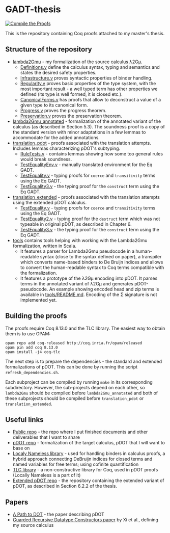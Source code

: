 # GADT-thesis

[![Compile the Proofs](https://github.com/radeusgd/GADT-thesis/actions/workflows/main.yml/badge.svg)](https://github.com/radeusgd/GADT-thesis/actions/workflows/main.yml)

This is the repository containing Coq proofs attached to my master's thesis.

## Structure of the repository

- [lambda2Gmu](https://radeusgd.github.io/GADT-thesis/latest/lambda2Gmu/toc.html) - my formalization of the source calculus λ2Gμ.
  - [Definitions.v](https://radeusgd.github.io/GADT-thesis/latest/lambda2Gmu/GMu.Definitions.html) define the calculus syntax, typing and semantics and states the desired safety properties.
  - [Infrastructure.v](https://radeusgd.github.io/GADT-thesis/latest/lambda2Gmu/GMu.Infrastructure.html) proves syntactic properties of binder handling.
  - [Regularity.v](https://radeusgd.github.io/GADT-thesis/latest/lambda2Gmu/GMu.Regularity.html) proves basic properties of the type system, with the most important result - a well typed term has other properties we defined (its type is well formed, it is closed etc.).
  - [CanonicalForms.v](https://radeusgd.github.io/GADT-thesis/latest/lambda2Gmu/GMu.CanonicalForms.html) has proofs that allow to deconstruct a value of a given type to its canonical form.
  - [Progress.v](https://radeusgd.github.io/GADT-thesis/latest/lambda2Gmu/GMu.Progress.html) proves the progress theorem.
  - [Preservation.v](https://radeusgd.github.io/GADT-thesis/latest/lambda2Gmu/GMu.Preservation.html) proves the preservation theorem.
- [lambda2Gmu_annotated](https://radeusgd.github.io/GADT-thesis/latest/lambda2Gmu_annotated/toc.html) - formalization of the annotated variant of the calculus (as described in Section 5.3). The soundness proof is a copy of the standard version with minor adaptations in a few lemmas to accommodate for the added annotations.
- [translation_pdot](https://radeusgd.github.io/GADT-thesis/latest/translation_pdot/toc.html) - proofs associated with the translation attempts. Includes lemmas characterizing pDOT's subtyping.
  - [RuleTests.v](https://radeusgd.github.io/GADT-thesis/latest/translation_pdot/Top.RuleTests.html) - contains lemmas showing how some too general rules would break soundness.
  - [TestEqualityEnv.v](https://radeusgd.github.io/GADT-thesis/latest/translation_pdot/Top.TestEqualityEnv.html) - manually translated environment for the Eq GADT.
  - [TestEquality.v](https://radeusgd.github.io/GADT-thesis/latest/translation_pdot/Top.TestEquality.html) - typing proofs for `coerce` and `transitivity` terms using the Eq GADT.
  - [TestEquality3.v](https://radeusgd.github.io/GADT-thesis/latest/translation_pdot/Top.TestEquality3.html) - the typing proof for the `construct` term using the Eq GADT.
- [translation_extended](https://radeusgd.github.io/GADT-thesis/latest/translation_extended/toc.html) - proofs associated with the translation attempts using the extended pDOT calculus.
  - [TestEquality.v](https://radeusgd.github.io/GADT-thesis/latest/translation_extended/Top.TestEquality.html) - typing proofs for `coerce` and `transitivity` terms using the Eq GADT.
  - [TestEquality2.v](https://radeusgd.github.io/GADT-thesis/latest/translation_extended/Top.TestEquality2.html) - typing proof for the `destruct` term which was not typeable in original pDOT, as described in Chapter 6.
  - [TestEquality3.v](https://radeusgd.github.io/GADT-thesis/latest/translation_extended/Top.TestEquality3.html) - the typing proof for the `construct` term using the Eq GADT.
- [tools](./tools/) contains tools helping with working with the Lambda2Gmu formalization, written in Scala.
  - It features a parser for Lambda2Gmu pseudocode in a human-readable syntax (close to the syntax defined on paper),
  a transpiler which converts name-based binders to De Bruijn indices and allows to convert the human-readable syntax
  to Coq terms compatible with the formalization.
  - It features a prototype of the λ2Gμ encoding into pDOT. It parses terms in the annotated variant of λ2Gμ and generates pDOT-pseudocode.
    An example showing encoded head and zip terms is available in [tools/README.md](tools/README.md). Encoding of the Σ signature is not implemented yet.

## Building the proofs

The proofs require Coq 8.13.0 and the TLC library. The easiest way to obtain them is to use OPAM:

```
opam repo add coq-released http://coq.inria.fr/opam/released
opam pin add coq 8.13.0
opam install -j4 coq-tlc
```

The next step is to prepare the dependencies - the standard and extended formalizations of pDOT. This can be done by running the script `refresh_dependencies.sh`.

Each subproject can be compiled by running `make` in its corresponding subdirectory.
However, the sub-projects depend on each other, so `lambda2Gmu` should be compiled before `lambda2Gmu_annotated` and both of these subprojects should be compiled before `translation_pdot` or `translation_extended`.

## Useful links

- [Public repo](https://github.com/radeusgd/pDOT-GADT) - the repo where I put finished documents and other deliverables that I want to share
- [pDOT repo](https://github.com/amaurremi/dot-calculus/tree/master/src/extensions/paths) - formalization of the target calculus, pDOT that I will want to base on
- [Localy Nameless library](https://www.chargueraud.org/softs/ln/) - used for handling binders in calculus proofs, a hybrid approach connecting DeBruijn indices for closed terms and named variables for free terms; using cofinite quantification
- [TLC library](https://www.chargueraud.org/softs/tlc/) - a non-constructive library for Coq, used in pDOT proofs (Locally Nameless is a part of it)
- [Extended pDOT repo](https://github.com/Linyxus/extended-pdot-calculus) - the repository containing the extended variant of pDOT, as described in Section 6.2.2 of the thesis.

## Papers
- [A Path to DOT](https://arxiv.org/abs/1904.07298) - the paper describing pDOT
- [Guarded Recursive Datatype Constructors paper](http://cs-www.bu.edu/fac/hwxi/academic/papers/popl03.pdf) by Xi et al., defining my source calculus
